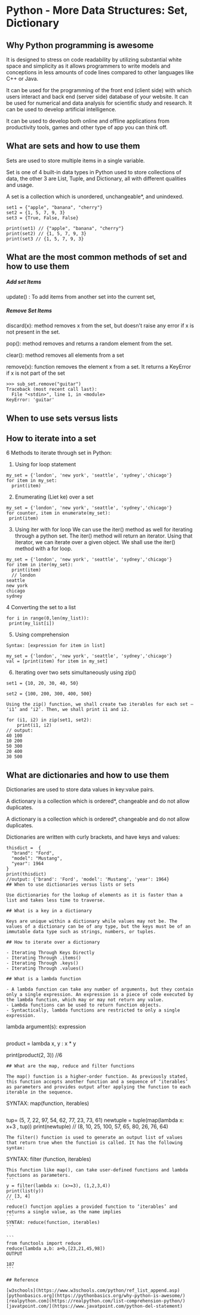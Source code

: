 # Python - More Data Structures: Set, Dictionary

## Why Python programming is awesome

It is designed to stress on code readability by utilizing substantial white space and simplicity as it allows programmers to write models and conceptions in less amounts of code lines compared to other languages like C++ or Java. 

It can be used for the programming of the front end (client side) with which users interact and back end (server side) database of your website. It can be used for numerical and data analysis for scientific study and research. It can be used to develop artificial intelligence.

It can be used to develop both online and offline applications from productivity tools, games and other type of app you can think off.

## What are sets and how to use them

Sets are used to store multiple items in a single variable.

Set is one of 4 built-in data types in Python used to store collections of data, the other 3 are List, Tuple, and Dictionary, all with different qualities and usage.

A set is a collection which is unordered, unchangeable*, and unindexed.
``` 
set1 = {"apple", "banana", "cherry"}
set2 = {1, 5, 7, 9, 3}
set3 = {True, False, False}

print(set1) // {"apple", "banana", "cherry"}
print(set2) // {1, 5, 7, 9, 3}
print(set3 // {1, 5, 7, 9, 3}
```

## What are the most common methods of set and how to use them
##### Add set Items
update() : To add items from another set into the current set,
##### Remove Set Items

discard(x): method removes x from the set, but doesn't raise any error if x is not present in the set.

pop(): method removes and returns a random element from the set.

clear(): method removes all elements from a set

remove(x):  function removes the element x from a set. It returns a KeyError if x is not part of the set
```
>>> sub_set.remove("guitar")
Traceback (most recent call last):
  File "<stdin>", line 1, in <module>
KeyError: 'guitar'
```

## When to use sets versus lists
## How to iterate into a set

6 Methods to iterate through set in Python:

1. Using for loop statement
```
my_set = {'london', 'new york', 'seattle', 'sydney','chicago'}
for item in my_set:
  print(item)
  ```
 2. Enumerating (Liet ke) over a set
 
 ```  
my_set = {'london', 'new york', 'seattle', 'sydney','chicago'}
for counter, item in enumerate(my_set):
  print(item) 
  ```
3. Using iter with for loop
We can use the iter() method as well for iterating through a python set. The iter() method will return an iterator. Using that iterator, we can iterate over a given object. We shall use the iter() method with a for loop.

```
my_set = {'london', 'new york', 'seattle', 'sydney','chicago'}
for item in iter(my_set):
  print(item)
  // london
seattle
new york
chicago
sydney
  ```
 4 Converting the set to a list
 
 ```
 for i in range(0,len(my_list)):
  print(my_list[i])
  ```
5. Using comprehension

``` 
Syntax: [expression for item in list]

my_set = {'london', 'new york', 'seattle', 'sydney','chicago'}
val = [print(item) for item in my_set]

```
6. Iterating over two sets simultaneously using zip()

``` 
set1 = {10, 20, 30, 40, 50}

set2 = {100, 200, 300, 400, 500}

Using the zip() function, we shall create two iterables for each set – ‘i1’ and ‘i2’. Then, we shall print i1 and i2.

for (i1, i2) in zip(set1, set2): 
    print(i1, i2) 
// output: 
40 100
10 200
50 300
20 400
30 500
```

## What are dictionaries and how to use them

Dictionaries are used to store data values in key:value pairs.

A dictionary is a collection which is ordered*, changeable and do not allow duplicates.

A dictionary is a collection which is ordered*, changeable and do not allow duplicates.

Dictionaries are written with curly brackets, and have keys and values:

```
thisdict =	{
  "brand": "Ford",
  "model": "Mustang",
  "year": 1964
}
print(thisdict)
//output: {'brand': 'Ford', 'model': 'Mustang', 'year': 1964}
## When to use dictionaries versus lists or sets

Use dictionaries for the lookup of elements as it is faster than a list and takes less time to traverse.

## What is a key in a dictionary

Keys are unique within a dictionary while values may not be. The values of a dictionary can be of any type, but the keys must be of an immutable data type such as strings, numbers, or tuples.

## How to iterate over a dictionary

- Iterating Through Keys Directly
- Iterating Through .items()
- Iterating Through .keys()
- Iterating Through .values()

## What is a lambda function

- A lambda function can take any number of arguments, but they contain only a single expression. An expression is a piece of code executed by the lambda function, which may or may not return any value.
- Lambda functions can be used to return function objects.
- Syntactically, lambda functions are restricted to only a single expression.

```
lambda argument(s): expression
``` 
``` 
product = lambda x, y : x * y

print(product(2, 3))
//6
```
## What are the map, reduce and filter functions 

The map() function is a higher-order function. As previously stated, this function accepts another function and a sequence of ‘iterables’ as parameters and provides output after applying the function to each iterable in the sequence.

``` 
SYNTAX: map(function, iterables)

````
````
tup= (5, 7, 22, 97, 54, 62, 77, 23, 73, 61)
newtuple = tuple(map(lambda x: x+3 , tup)) 
print(newtuple)
// (8, 10, 25, 100, 57, 65, 80, 26, 76, 64)
``` 
The filter() function is used to generate an output list of values that return true when the function is called. It has the following syntax:

````
SYNTAX: filter (function, iterables)
````
This function like map(), can take user-defined functions and lambda functions as parameters.
```  
y = filter(lambda x: (x>=3), (1,2,3,4))
print(list(y))
// [3, 4]
``` 
reduce() function applies a provided function to ‘iterables’ and returns a single value, as the name implies
``` 
SYNTAX: reduce(function, iterables)
```

```
from functools import reduce
reduce(lambda a,b: a+b,[23,21,45,98])
OUTPUT

187
```

## Reference

[w3schools](https://www.w3schools.com/python/ref_list_append.asp)
[pythonbasics.org](https://pythonbasics.org/why-python-is-awesome/)
[realpython.com](https://realpython.com/list-comprehension-python/)
[javatpoint.com/](https://www.javatpoint.com/python-del-statement)
